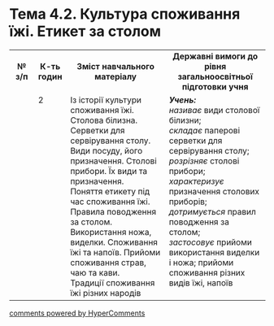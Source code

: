 <div id="hypercomments_widget" class="js-hypercomments-widget invisible"></div>

# Тема 4.2. Культура споживання їжі. Етикет за столом

<table>
  <tr>
    <td width="10%" align="center"><b>№ з/п</b></td>
    <td width="10%" align="center"><b>К-ть годин</b></td>
    <td width="40%" align="center"><b>Зміст навчального матеріалу</b></td>
    <td width="40%" align="center"><b>Державні вимоги до рівня загальноосвітньої підготовки учня</b></td>
  </tr>
  <tr>
<td width="10%" style="vertical-align:top !important;"></td>
<td width="10%" style="vertical-align:top !important;">2</td>
    <td width="40%" style="vertical-align:top !important;">
Із історії культури споживання їжі. Столова білизна.  Серветки для сервірування столу. Види посуду, його призначення. Столові прибори. Їх види та призначення.<br>
Поняття етикету під час споживання їжі. Правила поводження за столом. Використання ножа, виделки. Споживання їжі та напоїв. Прийоми споживання страв, чаю та кави. <br>
Традиції споживання їжі різних народів 
</td>
    <td width="40%" style="vertical-align:top !important;">
<i><b>Учень:</b></i><br>
<i>називає</i> види  столової білизни;<br>
<i>складає</i> паперові серветки для сервірування столу;<br>
<i>розрізняє</i>  столові прибори;<br>
<i>характеризує</i> призначення столових приборів;<br>
<i>дотримується</i> правил поводження за столом;<br>
<i>застосовує</i> прийоми використання виделки і ножа; прийоми споживання різних видів їжі, напоїв
</td>
  </tr>
  </tr>
</table>

<div class="js-hypercomments-container">
<a href="http://hypercomments.com" class="hc-link" title="comments widget">comments powered by HyperComments</a>
</div>